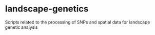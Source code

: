 # landscape-genetics
Scripts related to the processing of SNPs and spatial data for landscape genetic analysis 
